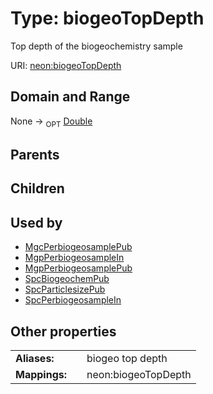 
# Type: biogeoTopDepth


Top depth of the biogeochemistry sample

URI: [neon:biogeoTopDepth](https://data.neonscience.org/biogeoTopDepth)


## Domain and Range

None ->  <sub>OPT</sub> [Double](types/Double.md)

## Parents


## Children


## Used by

 * [MgcPerbiogeosamplePub](MgcPerbiogeosamplePub.md)
 * [MgpPerbiogeosampleIn](MgpPerbiogeosampleIn.md)
 * [MgpPerbiogeosamplePub](MgpPerbiogeosamplePub.md)
 * [SpcBiogeochemPub](SpcBiogeochemPub.md)
 * [SpcParticlesizePub](SpcParticlesizePub.md)
 * [SpcPerbiogeosampleIn](SpcPerbiogeosampleIn.md)

## Other properties

|  |  |  |
| --- | --- | --- |
| **Aliases:** | | biogeo top depth |
| **Mappings:** | | neon:biogeoTopDepth |

